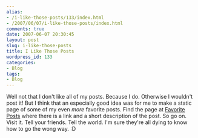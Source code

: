 ```yaml
---
alias:
- /i-like-those-posts/133/index.html
- /2007/06/07/i-like-those-posts/index.html
comments: true
date: 2007-06-07 20:30:45
layout: post
slug: i-like-those-posts
title: I Like Those Posts
wordpress_id: 133
categories:
- Blog
tags:
- Blog
---
```


Well not that I don't like all of my posts.  Because I do.  Otherwise I wouldn't post it!  But I think that an especially good idea was for me to make a static page of some of my even _more_ favorite posts.  Find the page at [Favorite Posts](http://www.goingthewongway.com/favorite-posts/) where there is a link and a short description of the post.  So go on.  Visit it.  Tell your friends.  Tell the world.  I'm sure they're all dying to know how to go the wong way.  :D
